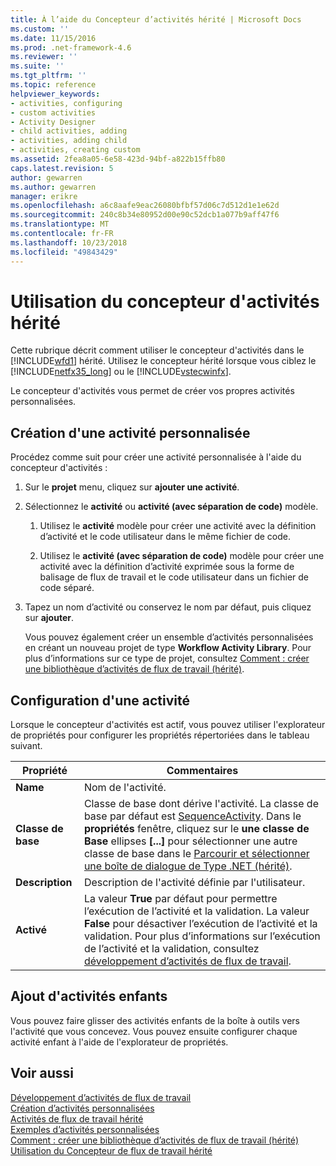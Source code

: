 ```yaml
---
title: À l’aide du Concepteur d’activités hérité | Microsoft Docs
ms.custom: ''
ms.date: 11/15/2016
ms.prod: .net-framework-4.6
ms.reviewer: ''
ms.suite: ''
ms.tgt_pltfrm: ''
ms.topic: reference
helpviewer_keywords:
- activities, configuring
- custom activities
- Activity Designer
- child activities, adding
- activities, adding child
- activities, creating custom
ms.assetid: 2fea8a05-6e58-423d-94bf-a822b15ffb80
caps.latest.revision: 5
author: gewarren
ms.author: gewarren
manager: erikre
ms.openlocfilehash: a6c8aafe9eac26080bfbf57d06c7d512d1e1e62d
ms.sourcegitcommit: 240c8b34e80952d00e90c52dcb1a077b9aff47f6
ms.translationtype: MT
ms.contentlocale: fr-FR
ms.lasthandoff: 10/23/2018
ms.locfileid: "49843429"
---
```

# <a name="using-the-legacy-activity-designer"></a>Utilisation du concepteur d'activités hérité
Cette rubrique décrit comment utiliser le concepteur d'activités dans le [!INCLUDE[wfd1](../includes/wfd1-md.md)] hérité. Utilisez le concepteur hérité lorsque vous ciblez le [!INCLUDE[netfx35_long](../includes/netfx35-long-md.md)] ou le [!INCLUDE[vstecwinfx](../includes/vstecwinfx-md.md)].  
  
 Le concepteur d'activités vous permet de créer vos propres activités personnalisées.  
  
## <a name="creating-a-custom-activity"></a>Création d'une activité personnalisée  
 Procédez comme suit pour créer une activité personnalisée à l'aide du concepteur d'activités :  
  
1. Sur le **projet** menu, cliquez sur **ajouter une activité**.  
  
2. Sélectionnez le **activité** ou **activité (avec séparation de code)** modèle.  
  
   1.  Utilisez le **activité** modèle pour créer une activité avec la définition d’activité et le code utilisateur dans le même fichier de code.  
  
   2.  Utilisez le **activité (avec séparation de code)** modèle pour créer une activité avec la définition d’activité exprimée sous la forme de balisage de flux de travail et le code utilisateur dans un fichier de code séparé.  
  
3. Tapez un nom d’activité ou conservez le nom par défaut, puis cliquez sur **ajouter**.  
  
   Vous pouvez également créer un ensemble d’activités personnalisées en créant un nouveau projet de type **Workflow Activity Library**. Pour plus d’informations sur ce type de projet, consultez [Comment : créer une bibliothèque d’activités de flux de travail (hérité)](../workflow-designer/how-to-create-a-workflow-activity-library-legacy.md).  
  
## <a name="configuring-an-activity"></a>Configuration d'une activité  
 Lorsque le concepteur d'activités est actif, vous pouvez utiliser l'explorateur de propriétés pour configurer les propriétés répertoriées dans le tableau suivant.  
  
|Propriété|Commentaires|  
|--------------|--------------|  
|**Name**|Nom de l'activité.|  
|**Classe de base**|Classe de base dont dérive l'activité. La classe de base par défaut est [SequenceActivity](http://go.microsoft.com/fwlink?LinkID=65020). Dans le **propriétés** fenêtre, cliquez sur le **une classe de Base** ellipses **[...]**  pour sélectionner une autre classe de base dans le [Parcourir et sélectionner une boîte de dialogue de Type .NET (hérité)](../workflow-designer/browse-and-select-a-dotnet-type-dialog-box-legacy.md).|  
|**Description**|Description de l'activité définie par l'utilisateur.|  
|**Activé**|La valeur **True** par défaut pour permettre l’exécution de l’activité et la validation. La valeur **False** pour désactiver l’exécution de l’activité et la validation. Pour plus d’informations sur l’exécution de l’activité et la validation, consultez [développement d’activités de flux de travail](http://go.microsoft.com/fwlink?LinkID=65024).|  
  
## <a name="adding-child-activities"></a>Ajout d'activités enfants  
 Vous pouvez faire glisser des activités enfants de la boîte à outils vers l'activité que vous concevez. Vous pouvez ensuite configurer chaque activité enfant à l'aide de l'explorateur de propriétés.  
  
## <a name="see-also"></a>Voir aussi  
 [Développement d’activités de flux de travail](http://go.microsoft.com/fwlink?LinkID=65024)   
 [Création d’activités personnalisées](http://go.microsoft.com/fwlink?LinkID=65021)   
 [Activités de flux de travail hérité](../workflow-designer/legacy-workflow-activities.md)   
 [Exemples d’activités personnalisées](http://go.microsoft.com/fwlink?LinkID=65022)   
 [Comment : créer une bibliothèque d’activités de flux de travail (hérité)](../workflow-designer/how-to-create-a-workflow-activity-library-legacy.md)   
 [Utilisation du Concepteur de flux de travail hérité](../workflow-designer/using-the-legacy-workflow-designer.md)